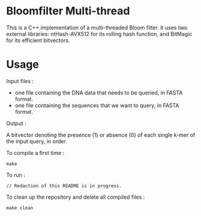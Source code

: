 # Bloomfilter Multi-thread

This is a C++ implementation of a multi-threaded Bloom filter. It uses two external libraries: ntHash-AVX512 for its rolling hash function, and BitMagic for its efficient bitvectors.

# Usage

Input files :
- one file containing the DNA data that needs to be queried, in FASTA format.
- one file containing the sequences that we want to query, in FASTA format.

Output :

A bitvector denoting the presence (1) or absence (0) of each single k-mer of the input query, in order.

To compile a first time :
```
make
```

To run :
```
// Redaction of this README is in progress.
```

To clean up the repository and delete all compiled files :
```
make clean
```
